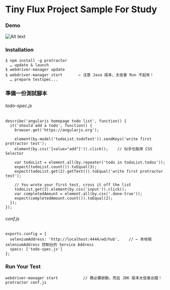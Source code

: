 # Tiny Flux Project Sample For Study

### Demo

![Alt text](https://raw.githubusercontent.com/scott1028/protractorStudy/master/ProtactorTest.gif "Demo")

### Installation

~~~
$ npm install -g protractor
  … update & launch
$ webdriver-manager update
$ webdriver-manager start       ← 注意 Java 版本，太低會 Run 不起來！
  … prepare testspec...
~~~

### 準備一份測試腳本

###### todo-spec.js

~~~
describe('angularjs homepage todo list', function() {
  it('should add a todo', function() {
    browser.get('https://angularjs.org');

    element(by.model('todoList.todoText')).sendKeys('write first protractor test');
    element(by.css('[value="add"]')).click();    // 似乎也能用 CSS Selector

    var todoList = element.all(by.repeater('todo in todoList.todos'));
    expect(todoList.count()).toEqual(3);
    expect(todoList.get(2).getText()).toEqual('write first protractor test');

    // You wrote your first test, cross it off the list
    todoList.get(2).element(by.css('input')).click();
    var completedAmount = element.all(by.css('.done-true'));
    expect(completedAmount.count()).toEqual(2);
  });
});
~~~

###### conf.js

~~~
exports.config = {
  seleniumAddress: 'http://localhost:4444/wd/hub',    // ← 本地端 seleniumAddress 控制台的 Service Address
  specs: ['todo-spec.js']
};
~~~

### Run Your Test

~~~
webdriver-manager start           // 務必要啟動，而且 JDK 版本太低會出錯！
protractor conf.js
~~~
